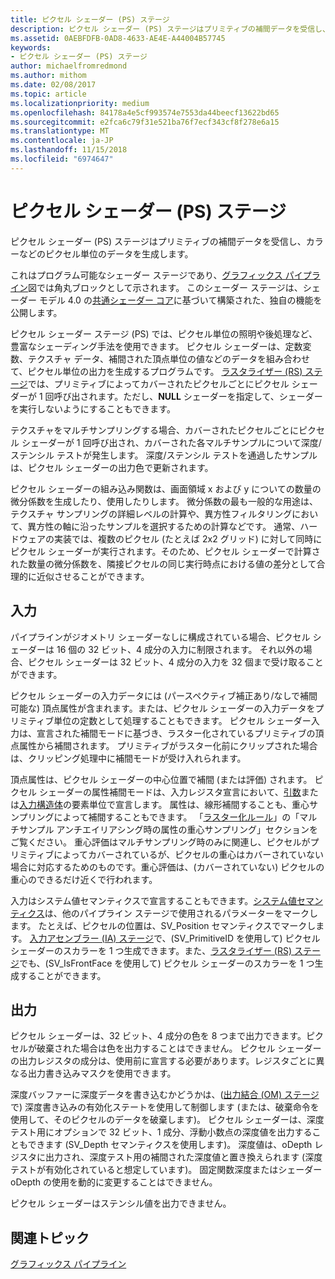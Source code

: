 ```yaml
---
title: ピクセル シェーダー (PS) ステージ
description: ピクセル シェーダー (PS) ステージはプリミティブの補間データを受信し、カラーなどのピクセル単位のデータを生成します。
ms.assetid: 0AEBFDFB-0AD8-4633-AE4E-A44004B57745
keywords:
- ピクセル シェーダー (PS) ステージ
author: michaelfromredmond
ms.author: mithom
ms.date: 02/08/2017
ms.topic: article
ms.localizationpriority: medium
ms.openlocfilehash: 84178a4e5cf993574e7553da44beecf13622bd65
ms.sourcegitcommit: e2fca6c79f31e521ba76f7ecf343cf8f278e6a15
ms.translationtype: MT
ms.contentlocale: ja-JP
ms.lasthandoff: 11/15/2018
ms.locfileid: "6974647"
---
```

# <a name="pixel-shader-ps-stage"></a>ピクセル シェーダー (PS) ステージ


ピクセル シェーダー (PS) ステージはプリミティブの補間データを受信し、カラーなどのピクセル単位のデータを生成します。

これはプログラム可能なシェーダー ステージであり、[グラフィックス パイプライン](graphics-pipeline.md)図では角丸ブロックとして示されます。 このシェーダー ステージは、シェーダー モデル 4.0 の[共通シェーダー コア](https://msdn.microsoft.com/library/windows/desktop/bb509580)に基づいて構築された、独自の機能を公開します。

ピクセル シェーダー ステージ (PS) では、ピクセル単位の照明や後処理など、豊富なシェーディング手法を使用できます。 ピクセル シェーダーは、定数変数、テクスチャ データ、補間された頂点単位の値などのデータを組み合わせて、ピクセル単位の出力を生成するプログラムです。 [ラスタライザー (RS) ステージ](rasterizer-stage--rs-.md)では、プリミティブによってカバーされたピクセルごとにピクセル シェーダーが 1 回呼び出されます。ただし、**NULL** シェーダーを指定して、シェーダーを実行しないようにすることもできます。

テクスチャをマルチサンプリングする場合、カバーされたピクセルごとにピクセル シェーダーが 1 回呼び出され、カバーされた各マルチサンプルについて深度/ステンシル テストが発生します。 深度/ステンシル テストを通過したサンプルは、ピクセル シェーダーの出力色で更新されます。

ピクセル シェーダーの組み込み関数は、画面領域 x および y についての数量の微分係数を生成したり、使用したりします。 微分係数の最も一般的な用途は、テクスチャ サンプリングの詳細レベルの計算や、異方性フィルタリングにおいて、異方性の軸に沿ったサンプルを選択するための計算などです。 通常、ハードウェアの実装では、複数のピクセル (たとえば 2x2 グリッド) に対して同時にピクセル シェーダーが実行されます。そのため、ピクセル シェーダーで計算された数量の微分係数を、隣接ピクセルの同じ実行時点における値の差分として合理的に近似させることができます。

## <a name="span-idinputsspanspan-idinputsspanspan-idinputsspaninputs"></a><span id="Inputs"></span><span id="inputs"></span><span id="INPUTS"></span>入力


パイプラインがジオメトリ シェーダーなしに構成されている場合、ピクセル シェーダーは 16 個の 32 ビット、4 成分の入力に制限されます。 それ以外の場合、ピクセル シェーダーは 32 ビット、4 成分の入力を 32 個まで受け取ることができます。

ピクセル シェーダーの入力データには (パースペクティブ補正あり/なしで補間可能な) 頂点属性が含まれます。または、ピクセル シェーダーの入力データをプリミティブ単位の定数として処理することもできます。 ピクセル シェーダー入力は、宣言された補間モードに基づき、ラスター化されているプリミティブの頂点属性から補間されます。 プリミティブがラスター化前にクリップされた場合は、クリッピング処理中に補間モードが受け入れられます。

頂点属性は、ピクセル シェーダーの中心位置で補間 (または評価) されます。 ピクセル シェーダーの属性補間モードは、入力レジスタ宣言において、[引数](https://msdn.microsoft.com/library/windows/desktop/bb509606)または[入力構造体](https://msdn.microsoft.com/library/windows/desktop/bb509668)の要素単位で宣言します。 属性は、線形補間することも、重心サンプリングによって補間することもできます。 「[ラスター化ルール](rasterization-rules.md)」の「マルチサンプル アンチエイリアシング時の属性の重心サンプリング」セクションをご覧ください。 重心評価はマルチサンプリング時のみに関連し、ピクセルがプリミティブによってカバーされているが、ピクセルの重心はカバーされていない場合に対応するためのものです。重心評価は、(カバーされていない) ピクセルの重心のできるだけ近くで行われます。

入力はシステム値セマンティクスで宣言することもできます。[システム値セマンティクス](https://msdn.microsoft.com/library/windows/desktop/bb509647)は、他のパイプライン ステージで使用されるパラメーターをマークします。 たとえば、ピクセルの位置は、SV\_Position セマンティクスでマークします。 [入力アセンブラー (IA) ステージ](input-assembler-stage--ia-.md)で、(SV\_PrimitiveID を使用して) ピクセル シェーダーのスカラーを 1 つ生成できます。また、[ラスタライザー (RS) ステージ](rasterizer-stage--rs-.md)でも、(SV\_IsFrontFace を使用して) ピクセル シェーダーのスカラーを 1 つ生成することができます。

## <a name="span-idoutputsspanspan-idoutputsspanspan-idoutputsspanoutputs"></a><span id="Outputs"></span><span id="outputs"></span><span id="OUTPUTS"></span>出力


ピクセル シェーダーは、32 ビット、4 成分の色を 8 つまで出力できます。ピクセルが破棄された場合は色を出力することはできません。 ピクセル シェーダーの出力レジスタの成分は、使用前に宣言する必要があります。レジスタごとに異なる出力書き込みマスクを使用できます。

深度バッファーに深度データを書き込むかどうかは、([出力結合 (OM) ステージ](output-merger-stage--om-.md)で) 深度書き込みの有効化ステートを使用して制御します (または、破棄命令を使用して、そのピクセルのデータを破棄します)。 ピクセル シェーダーは、深度テスト用にオプションで 32 ビット、1 成分、浮動小数点の深度値を出力することもできます (SV\_Depth セマンティクスを使用します)。 深度値は、oDepth レジスタに出力され、深度テスト用の補間された深度値と置き換えられます (深度テストが有効化されていると想定しています)。 固定関数深度またはシェーダー oDepth の使用を動的に変更することはできません。

ピクセル シェーダーはステンシル値を出力できません。

## <a name="span-idrelated-topicsspanrelated-topics"></a><span id="related-topics"></span>関連トピック


[グラフィックス パイプライン](graphics-pipeline.md)

 

 




